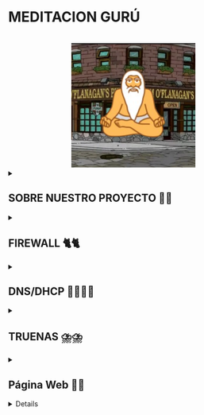 # MEDITACION GURÚ 
<!-- Improved compatibility of back to top link: See: https://github.com/othneildrew/Best-README-Template/pull/73 -->
<a id="readme-top"></a>
<!--
*** Thanks for checking out the Best-README-Template. If you have a suggestion
*** that would make this better, please fork the repo and create a pull request
*** or simply open an issue with the tag "enhancement".
*** Don't forget to give the project a star!
*** Thanks again! Now go create something AMAZING! :D
-->



<!-- PROJECT SHIELDS -->
<!--
*** I'm using markdown "reference style" links for readability.
*** Reference links are enclosed in brackets [ ] instead of parentheses ( ).
*** See the bottom of this document for the declaration of the reference variables
*** for contributors-url, forks-url, etc. This is an optional, concise syntax you may use.
*** https://www.markdownguide.org/basic-syntax/#reference-style-links
-->




<!-- PROJECT LOGO -->
<br />
<div align="center">
  <a href="https://github.com/S0gt/MEDITACION-DE-GURU/blob/main/IMAGENES/logo2.png?raw=true">
    <img src="IMAGENES/logo2.png" alt="Logo" width="250" height="250">
  </a>



<!-- SOBRE NUESTRO PROJECTO -->


<div align="left">

  <details>
    <summary><h2>SOBRE NUESTRO PROYECTO 🧐🧐</h2></summary>


En nuestro proyecto realizamos una página web en la cual nuestros clientes pueden publicar reseñas sobre películas, series y videojuegos. Para que así personas puedan echar un vistazo a las reseñas de la gente.

<div align="left">

# Idea seleccionada 💡💡

Página web de reseña de películas, series y videojuegos, con la capacidad de crear listas personalizadas 

# ¿Hasta donde queremos llegar con el proyecto? 🏁🏁

Nuestra intención es tener una página en la que puedas hacer reseñas rápidas y sencillas, queremos que también puedas hacerte listas con tus contenidos favoritos que tienes pendientes por ver o jugar.
 
# ¿A quién va dirigido nuestro proyecto? 📫📫

Queremos centrarnos en un publico joven aunque no nos desagrada la idea de que sea para un publico general, nos queremos centrar en que sea agradable para que todos los publicos esten comodos al usar la pagina, queremos algo intuitivo y sencillo
 

# Módulos del ciclo que tengan que ver con el proyecto 📜📜

- Seguridad informática.

- Aplicaciones Web.

- Servicios de red.

- Sistemas operativos en red.





# Materiales necesarios ⛏️⛏️

 Físicos: Varios ordenadores 

 Lógicos: Máquinas virtuales, ISO  

 # Especificar objetivos y las funcionalidades. 

Nuestra meta es una web donde se puedan hacer reseñas de peliculas, series y videojuegos, tambien queremos que los usuarios puedan hacer listas de las peliculas, series y juegos para llear un orden o organizacion
 

# Especificar listado de tareas.

-Crear los servidores y configurarlos para que den los servicios que necesitamos
-Crear paginas web con frontend y backend
-Base de datos para que funcionen los registros

 

# Asignar roles y responsabilidades del equipo. 

- Iván Martín: Sistemas 

- Víctor Polo: Web 

 

 # Diagrama de la red.

Este es el diagrama de la red, donde podemos apreciar el esquema de como irá estructurada nuestra red y las direcciones IP que utilizaremos para esta. 

En el diagrama de la red podemos ver como se estructura nuestra red, también apreciamos las direcciones IP que usaremos.

 <br />
<div align="center">
  <a href="[[https://github.com/S0gt/MEDITACION-DE-GURU/blob/main/logo.png?raw=true](https://github.com/S0gt/MEDITACION-DE-GURU/blob/main/Dibujo.png?raw=true)](https://github.com/S0gt/MEDITACION-DE-GURU/blob/main/IMAGENES/Dibujo.png?raw=true)">
    <img src="IMAGENES/Dibujo.png" alt="Dibujo" width="1200" height="500">
  </a>
<div align="left">
 

 

# Las tecnologías a implementar. 

Apache, PHP y MySql (Para web) 

TRUENAS (Backups) 

PFsense (Firewall y DNS)

DHCP (backup)

# El hardware que se va a utilizar. 

Aún no sabemos seguro todo el hardware que usaremos al final del proyecto, pero de momento podemos decir que será 

| COMPONENTE        | SO                  | ALMACENAMIENTO | CPU          | RAM  | IP                | GATEWAY      |
|------------------|---------------------|----------------|---------------|------|-------------------|--------------|
| 🖥️ MAQUINA HOST  | Pfsense             | 50 GB          | 2             | 4 GB | 000.00.00.000     | 000.00.00.0  |
| 💻 CLIENTE       | Ubuntu 22.04.02     | 50 GB          | 4             | 4 GB | 000.000.0.00/00   | 000.000.0.0  |
| 🌐 DNS / DHCP    | Ubuntu 22.04.02     | 50 GB          | 2             | 4 GB | 000.000.0.0/00    | 000.000.0.0  |

# Los servicios a implementar. 

- DNS: Para que nuestro servidor sea capaz de resolver direcciónes web 

- DHCP: Para asignar las ip automáticamente a el resto de las máquinas virtuales 


# Los sistemas operativos a utilizar. 

- Ubuntu Desktop 22.04.2

- Ubuntu Server 22.04.2

- Windows 10  22H2_Spanish

 

# Establecer un diagrama de Gantt con los objetivos y resultados a alcanzar. 
<div align="center">
  <a href="[[[https://github.com/S0gt/MEDITACION-DE-GURU/blob/main/logo.png?raw=true](https://github.com/S0gt/MEDITACION-DE-GURU/blob/main/Dibujo.png?raw=true)](https://github.com/S0gt/MEDITACION-DE-GURU/blob/main/IMAGENES/Dibujo.png?raw=true)](https://github.com/S0gt/MEDITACION-DE-GURU/blob/main/IMAGENES/Diagrama.png?raw=true)">
    <img src="IMAGENES/Diagrama.png" alt="Diagrama" width="1200" height="500">
  </a>
<div align="left">


 # Incidencias 🚧🚧
 
A lo largo del trabajo han surgido varios problemas, aquí redactaremos todos estos a lo largo del proyecto:

- Configurando el DNS y el DHCP cometimos varios errores a la hora de la escritura de códigos y de comandos.
- Al final hemos cambiado la manera de hacerlo, usando el pi-hole con una interfaz gráfica en nuestro servidor.
- Hemos descargado el navegador y tenemos que descargar un navedador en el servidor.

</details>

<div align="left">

  <details>
    <summary><h2>FIREWALL 🐈🐈</h2></summary>

# INTRODUCCION A FIREWALL
## ¿Qué es pfSense y para qué se utiliza? 

 

-pfSense es usado como firewall y es de código abierto. Es utilizado principalmente para proteger nuestras redes de cualquier posible amenaza. 

 

## ¿En qué sistema se basa? 

 

-pfSense toma como base a FreeBSD, que es un sistema derivado de UNIX, el cual es muy estable y seguro 

 

## ¿Cuáles son las principales características de pfSense? 

 

Las características principales del pfSense son: 

Firewall con filtrado de paquetes 

VPN (OpenVPN e IPsec) 

Balanceo de carga y alta disponibilidad 

Servidor DHCP y DNS 

Captive Portal para control de acceso a redes 

IDS/IPS (detección y prevención de intrusos) 

Administración vía interfaz web 

 

## ¿Cómo se instala y configura pfSense? ¿Qué debemos tener en consideración al instalarlo en un entorno virtual? 

 

Lo primero que debemos hacer es instalar la ISO de la página principal de pfSense 

Requisitos mínimos de la máquina virtual para pfSense: 

· 1 CPU 

· 1 GB de memoria RAM 

· 10 GB de disco duro 

· 2 interfaces de red (ad.pnte y red interna) 

Después deberemos seguir toda la instalación del pfSense. 

Tendremos que configurar la red LAN para poder ver nuestra web, en nuestro caso la LAN es la 10.28.38.1 /24 y la WAN es la 100.77.20.56 /24 

Una vez establecida toda la configuración deberemos abrir nuestro PC cliente para podernos conectar, para ello, abriremos el navegador e introduciremos la dirección que nosotros hayamos establecido en la LAN 

 

## ¿Consideras pfSense una opción viable para empresas y redes domésticas? 

Nosotros consideramos que pfSense es una opción bastante buena y nos brinda bastante seguridad y encima su software es gratuito, así que cualquiera lo puede usar. Para empresas ofrece seguridad avanzada y VPN, y para el hogar permite controlar el tráfico, establecer reglas de firewall y mejorar la seguridad de la red. 

 

## ¿Qué es el port forward? Explica cómo lo has configurado. 

Es el reenvío de puertos, nos permite poder redirigir el tráfico de una IP a otra IP y nos ayuda a poder acceder a servidores internos desde el exterior, como si fuera un “puente”, a servidores como web o FTP. 

# PRACTICA
Hemos configurado el PFSense y un cliente, el cual hemos conectado al PFSense y nos ha brindado una dirección IP dentro del dominio.

![image](https://github.com/user-attachments/assets/5042db07-4b3f-4987-8f96-f4daa7d055d0)

</details>

 <div align="left">

  <details>
    <summary><h2>DNS/DHCP 😶‍🌫️😶‍🌫️</h2></summary>
    
# Introducción al servicio (DNS y al DHCP)

## ¿Qué es?

  DNS (Domain Name System): Es un servicio que traduce nombres de dominio en direcciones IP. Facilita la navegación en internet y la gestión de redes.

  DHCP (Dynamic Host Configuration Protocol): Es un protocolo que asigna automáticamente direcciones IP y puertas de enlace y DNS a los dispositivos de una red.

## ¿Por qué es necesario?

DNS: Permite que los usuarios accedan a sitios web y recursos de red usando nombres en lugar de números difíciles de recordar.

DHCP: Simplifica la administración de redes al asignar IPs automáticamente, evitando conflictos de direcciones y configuraciones manuales.

## ¿Dónde hay información oficial?

- Al usar Linux para clientes y server en todo el trabajo, Bind9 se podria adaptar perfectamente a nuestras necesidades

  DNS: https://bind9.readthedocs.io/en/v9.20.7/ 

  DHCP: https://documentation.ubuntu.com/server/how-to/networking/install-isc-dhcp-server/index.html

## Extras

  DNS:

  DHCP:

## Instalación (DNS y del DHCP)

  DNS:

  DHCP:

## Detalles de la MV

  Servidor: 
  
· 2 CPU 

· 2 GB de memoria RAM 

· 25 GB de disco duro 

· 2 interfaces de red (ad.pnte y red interna) 


## Pasos a seguir

  DNS:

  DHCP:

## Incidencias

  DNS:

  DHCP:

  </details>

  <details>
    <summary><h2>TRUENAS ⛈️⛈️</h2></summary>

  ## ¿Qué es?

  ## ¿Por qué usarlo?

  </details>

<div align="left">

  <details>
    <summary><h2>Página Web 🤡🤡</h2></summary>


## ¿Qué es?

Apache es un servidor web de código abierto ampliamente utilizado para alojar sitios web y aplicaciones.

## ¿Por qué usarlo?

Fiabilidad y seguridad

Modularidad y compatibilidad con distintos lenguajes

Uso en entornos locales e internet

## Documentación oficial

https://httpd.apache.org/docs/

# Instalación en Ubuntu Server

## Configuración de la MV

SO: Ubuntu Server 20.04

RAM: 2GB

Disco: 20GB

Red: Red NAT "NatNetworkSMX2"

# Pasos

## Actualizar paquetes:

sudo apt update && sudo apt upgrade -y

## Instalar Apache:

sudo apt install apache2 -y

## Habilitar y verificar el servicio:

sudo systemctl enable --now apache2
sudo systemctl status apache2

## Configurar firewall:

sudo ufw allow 'Apache'
sudo ufw enable


 
# INCIDENCIAS (APACHE)⚠️⚠️

Durante la realizacion de el apartado de apache tubimos multiples problemas, todos devido a que nos quisimos adelantar y intentamos instalar PHP y MySQL antes de que lo explicaran en clase, esto nos hizo confundirnos a la hora de la instalacion y acabar complicandola demasiado hasta que salieron muchos errores con los archivos, lo que decidimos hacer al final es pasar todo de un debian a un ubuntu server, al hacer esto la instalacion fue mucho mas facil para nosotros y pudimos completarla sin mayor dificultad


## Nuestro mapa de la web:

  <a href=https://github.com/S0gt/MEDITACION-DE-GURU/blob/main/IMAGENES/Mapa%20de%20la%20web.jpg>
  
  <img src="IMAGENES/Mapa de la web.jpg" alt="Mapa de la web" width="1200" height="500">
    
  </a>

## Preview del home de la web:

  <a href=https://github.com/S0gt/MEDITACION-DE-GURU/blob/main/IMAGENES/Mapa%20de%20la%20web.jpg>
  
  <img src="IMAGENES/pagina home.png" alt="pagina home">

## Preview del login de la página:

<a href=https://github.com/S0gt/MEDITACION-DE-GURU/blob/main/IMAGENES/login.png>

<img src="IMAGENES/login.png" alt="login">

## Preview de las reseñas de la web:

<a href=https://github.com/S0gt/MEDITACION-DE-GURU/blob/main/IMAGENES/login.png>

<img src="IMAGENES/pAGINA RESEÑAS.png" alt="pAGINA RESEÑAS">


 </details>

<div align="left">

  <details>
    <summary><h2>Recursos 🔎🔎</h2></summary>
    


Los recursos a los que hemos recurrido en la creación del proyecto son:

- DNS Y DHCP de la guia de punkymo de Alina
- Para Apache hemos usado la una guia de Digital Ocean sobre Apache, PHP y MySQL: https://www.digitalocean.com/community/tutorials/how-to-install-lamp-stack-on-ubuntu
- FIREWALL: Para firewall usamos pfsense y nos guiamos por la guia de punkymo
- Copias de seguridad: Usamos True Nas y nos guiamos con la guia de punkymo nuevamente 


   </details>
